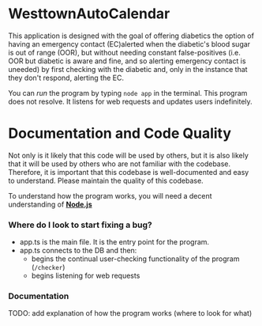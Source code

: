 # WesttownAutoCalendar

This application is designed with the goal of offering diabetics the option of having an emergency contact (EC)alerted when the diabetic's blood sugar is out of range (OOR), but without needing constant false-positives (i.e. OOR but diabetic is aware and fine, and so alerting emergency contact is uneeded) by first checking with the diabetic and, only in the instance that they don't respond, alerting the EC.

You can _run_ the program by typing `node app` in the terminal. This program does not resolve. It listens for web requests and updates users indefinitely.

# Documentation and Code Quality

Not only is it likely that this code will be used by others, but it is also likely that it will be used by others who are not familiar with the codebase. Therefore, it is important that this codebase is well-documented and easy to understand. Please maintain the quality of this codebase.

To understand how the program works, you will need a decent understanding of **[Node.js](https://www.smashingmagazine.com/2019/02/node-api-http-es6-javascript/)**

### Where do I look to start fixing a bug?

- app.ts is the main file. It is the entry point for the program.
- app.ts connects to the DB and then:
  - begins the continual user-checking functionality of the program (`/checker`)
  - begins listening for web requests

### Documentation

TODO: add explanation of how the program works (where to look for what)
